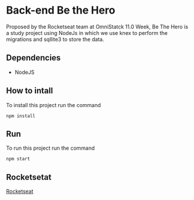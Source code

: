 # Back-end Be the Hero
Proposed by the Rocketseat team at OmniStatck 11.0 Week, Be The Hero is a study project using NodeJs in which we use knex to perform the migrations and sqllite3 to store the data.

## Dependencies
* NodeJS

## How to intall 
To install this project run the command

```
npm install
```

## Run
To run this project run the command
```
npm start
```

## Rocketsetat
[Rocketseat](https://rocketseat.com.br/)

